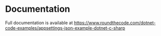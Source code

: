 # Documentation

Full documentation is available at https://www.roundthecode.com/dotnet-code-examples/appsettings-json-example-dotnet-c-sharp
